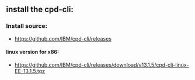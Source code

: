 ## install the cpd-cli:

### Install source:

 - https://github.com/IBM/cpd-cli/releases

#### linux version for x86:
 - https://github.com/IBM/cpd-cli/releases/download/v13.1.5/cpd-cli-linux-EE-13.1.5.tgz

